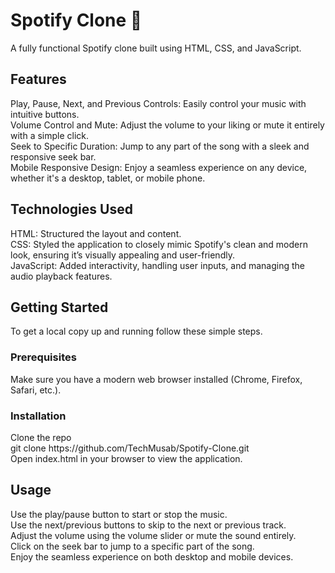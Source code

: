 <h1>Spotify Clone 🎵</h1>
A fully functional Spotify clone built using HTML, CSS, and JavaScript.
<h2>Features</h2>
Play, Pause, Next, and Previous Controls: Easily control your music with intuitive buttons.
<br>
Volume Control and Mute: Adjust the volume to your liking or mute it entirely with a simple click.
<br>
Seek to Specific Duration: Jump to any part of the song with a sleek and responsive seek bar.
<br>
Mobile Responsive Design: Enjoy a seamless experience on any device, whether it's a desktop, tablet, or mobile phone.
<br>
<h2>Technologies Used</h2>
HTML: Structured the layout and content.
<br>
CSS: Styled the application to closely mimic Spotify's clean and modern look, ensuring it’s visually appealing and user-friendly.
<br>
JavaScript: Added interactivity, handling user inputs, and managing the audio playback features.
<br>
<h2>Getting Started</h2>
To get a local copy up and running follow these simple steps.
<h3>Prerequisites</h3>
Make sure you have a modern web browser installed (Chrome, Firefox, Safari, etc.).

<h3>Installation</h3>
Clone the repo
<br>
git clone https://github.com/TechMusab/Spotify-Clone.git
<br>
Open index.html in your browser to view the application.
<br>
<h2>Usage</h2>
Use the play/pause button to start or stop the music.
<br>
Use the next/previous buttons to skip to the next or previous track.
<br>
Adjust the volume using the volume slider or mute the sound entirely.
<br>
Click on the seek bar to jump to a specific part of the song.
<br>
Enjoy the seamless experience on both desktop and mobile devices.
